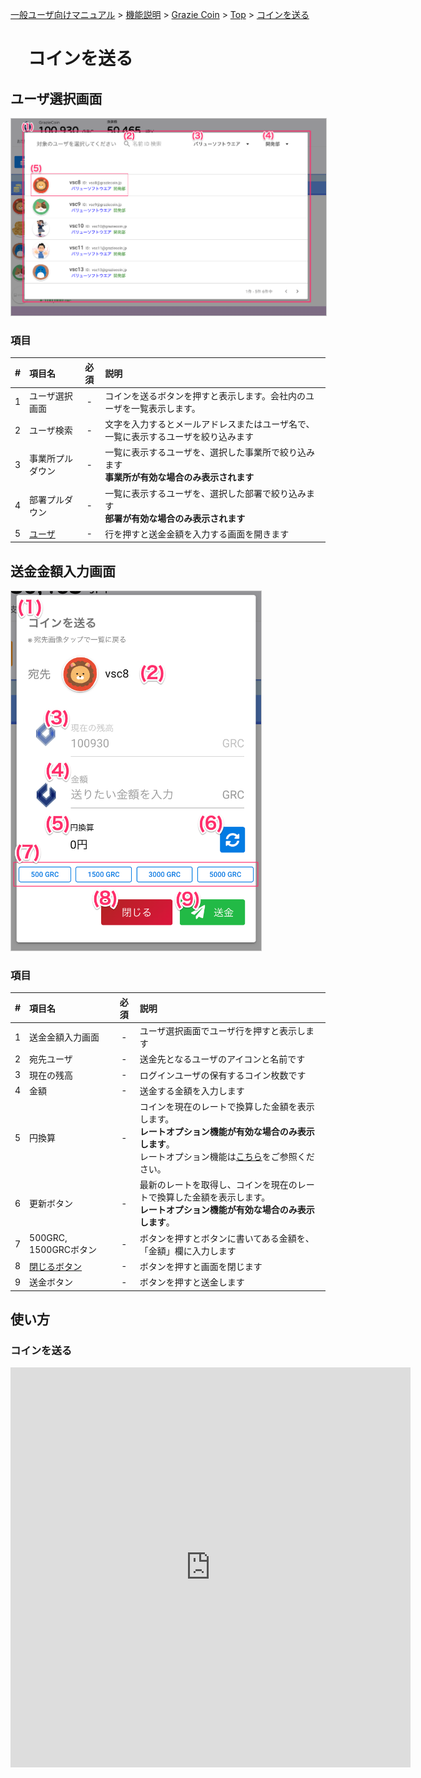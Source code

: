 [一般ユーザ向けマニュアル](/一般機能/) > [機能説明](/一般機能/#_2) > [Grazie Coin](/一般機能/#grazie-coin) > [Top](coin01.md) > [コインを送る](#)
# 　コインを送る

## ユーザ選択画面

<a href="../../../images/coin/2-1.png" data-lightbox="スクリーンショット" data-title="スクリーンショット">
    <img src="../../../images/coin/2-1.png" style="border: solid 1px #ccc; width: 800px;" />
</a>

### 項目

|   #   | 項目名           | 必須  | 説明                                                                                           |
| :---: | :--------------- | :---: | :--------------------------------------------------------------------------------------------- |
|   1   | ユーザ選択画面   |   -   | コインを送るボタンを押すと表示します。会社内のユーザを一覧表示します。                         |
|   2   | ユーザ検索       |   -   | 文字を入力するとメールアドレスまたはユーザ名で、一覧に表示するユーザを絞り込みます             |
|   3   | 事業所プルダウン |   -   | 一覧に表示するユーザを、選択した事業所で絞り込みます<br>**事業所が有効な場合のみ表示されます** |
|   4   | 部署プルダウン   |   -   | 一覧に表示するユーザを、選択した部署で絞り込みます<br>**部署が有効な場合のみ表示されます**     |
|   5   | [ユーザ](#_4)           |   -   | 行を押すと送金金額を入力する画面を開きます                                                     |



## 送金金額入力画面

<a href="../../../images/coin/2-2.png" data-lightbox="スクリーンショット" data-title="スクリーンショット">
    <img src="../../../images/coin/2-2.png" style="border: solid 1px #ccc; width: 400px;" />
</a>

### 項目

|   #   | 項目名                | 必須  | 説明                                                                                                                                                                                                      |
| :---: | :-------------------- | :---: | :-------------------------------------------------------------------------------------------------------------------------------------------------------------------------------------------------------- |
|   1   | 送金金額入力画面      |   -   | ユーザ選択画面でユーザ行を押すと表示します                                                                                                                                                                |
|   2   | 宛先ユーザ            |   -   | 送金先となるユーザのアイコンと名前です                                                                                                                                                                    |
|   3   | 現在の残高            |   -   | ログインユーザの保有するコイン枚数です                                                                                                                                                                    |
|   4   | 金額                  |   -   | 送金する金額を入力します                                                                                                                                                                                  |
|   5   | 円換算                |   -   | コインを現在のレートで換算した金額を表示します。<br>**レートオプション機能が有効な場合のみ表示します**。<br>レートオプション機能は[こちら](../../管理者機能/オプション機能/option01.md)をご参照ください。 |
|   6   | 更新ボタン            |   -   | 最新のレートを取得し、コインを現在のレートで換算した金額を表示します。<br>**レートオプション機能が有効な場合のみ表示します**。                                                                            |
|   7   | 500GRC, 1500GRCボタン |   -   | ボタンを押すとボタンに書いてある金額を、「金額」欄に入力します                                                                                                                                                                              |
|   8   | [閉じるボタン](../GrazieCoin/coin01.md)         |   -   | ボタンを押すと画面を閉じます                                                                                                                                                                              |
|   9   | 送金ボタン           |   -   | ボタンを押すと送金します                                                                                                                                                                                  |

## 使い方
### コインを送る
<iframe src="https://scribehow.com/embed/__cDcvfvSeRUeUbhrTTF24YA" width="640" height="640" allowfullscreen frameborder="0"></iframe>
